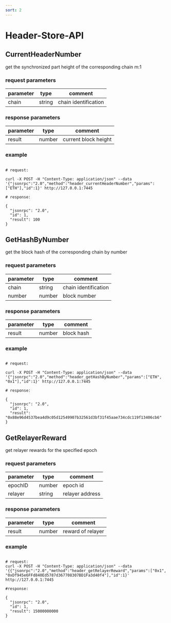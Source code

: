 ```yaml
---
sort: 2
---
```


# Header-Store-API

## CurrentHeaderNumber

get the synchronized part height of the corresponding chain m:1

### request parameters

| parameter | type   | comment |
| --------- | ------ | ------- |
| chain     | string | chain identification |

### response parameters

| parameter | type   | comment |
| --------- | ------ | ------- |
| result    | number | current block height |

### example

```shell

# request:

curl -X POST -H "Content-Type: application/json" --data '{"jsonrpc":"2.0","method":"header_currentHeaderNumber","params":["ETH"],"id":1}' http://127.0.0.1:7445

# response:

{
  "jsonrpc": "2.0",
  "id": 1,
  "result": 100
}

```


## GetHashByNumber

get the block hash of the corresponding chain by number

### request parameters

| parameter | type   | comment |
| --------- | ------ | ------- |
| chain     | string | chain identification |
| number    | number | block number |

### response parameters

| parameter | type   | comment |
| --------- | ------ | ------- |
| result    | number | block hash |

### example

```shell

# request:

curl -X POST -H "Content-Type: application/json" --data '{"jsonrpc":"2.0","method":"header_getHashByNumber","params":["ETH", "0x1"],"id":1}' http://127.0.0.1:7445

# response:

{
  "jsonrpc": "2.0",
  "id": 1,
  "result": "0x88e96d4537bea4d9c05d12549907b32561d3bf31f45aae734cdc119f13406cb6"
}

```

## GetRelayerReward

get relayer rewards for the specified epoch

### request parameters

| parameter | type   | comment |
| --------- | ------ | ------- |
| epochID   | number | epoch id |
| relayer   | string | relayer address |

### response parameters

| parameter | type   | comment |
| --------- | ------ | ------- |
| result    | number | reward of relayer |


### example

```shell

# request:
curl -X POST -H "Content-Type: application/json" --data '{{"jsonrpc":"2.0","method":"header_getRelayerReward","params":["0x1", "0xDf945e6FFd840Ed5787d367708307BD1Fa3d40f4"],"id":1}' http://127.0.0.1:7445

#response:

{
  "jsonrpc": "2.0",
  "id": 1,
  "result": 15000000000
}

```
